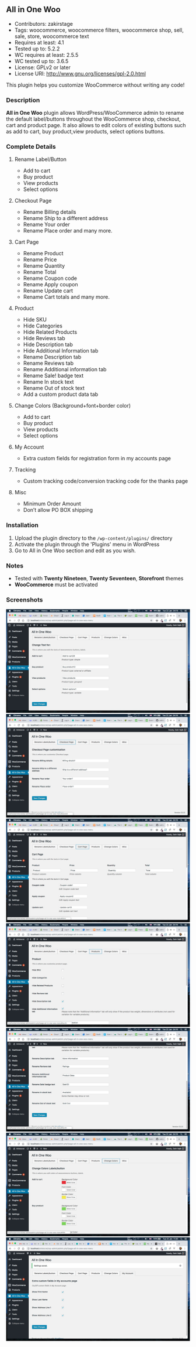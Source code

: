 ## All in One Woo 
* Contributors: zakirstage
* Tags: woocommerce, woocommerce filters, woocommerce shop, sell, sale, store, woocommerce text
* Requires at least: 4.1
* Tested up to: 5.2.2
* WC requires at least: 2.5.5
* WC tested up to: 3.6.5
* License: GPLv2 or later
* License URI: http://www.gnu.org/licenses/gpl-2.0.html

This plugin helps you customize WooCommerce without writing any code!

### Description

__All in One Woo__ plugin allows WordPress/WooCommerce admin to rename the default label/buttons throughout the WooCommerce shop, checkout, cart and product page. It also allows to edit colors of existing buttons such as add to cart, buy product,view products, select options buttons.

### Complete Details
1. Rename Label/Button
	* Add to cart
	* Buy product
	* View products
	* Select options
2. Checkout Page
	* Rename Billing details
	* Rename Ship to a different address
	* Rename Your order
	* Rename Place order and many more.
3. Cart Page
	* Rename Product
	* Rename Price
	* Rename Quantity
	* Rename Total
	* Rename Coupon code	
	* Rename Apply coupon
	* Rename Update cart
	* Rename Cart totals and many more.

4. Product
	* Hide SKU
	* Hide Categories
	* Hide Related Products	
	* Hide Reviews tab	
	* Hide Description tab	
	* Hide Additional Information tab
	* Rename Description tab
	* Rename Reviews tab
	* Rename Additional information tab
	* Rename Sale! badge text
	* Rename In stock text	
	* Rename Out of stock text	
	* Add a custom product data tab

5. Change Colors (Background+font+border color)
	* Add to cart	
	* Buy product	
	* View products
	* Select options

6. My Account
	* Extra custom fields for registration form in my accounts page

7. Tracking
	* Custom tracking code/conversion tracking code for the thanks page
8. Misc
	* Minimum Order Amount
	* Don’t allow PO BOX shipping	

### Installation

1. Upload the plugin directory to the `/wp-content/plugins/` directory
2. Activate the plugin through the 'Plugins' menu in WordPress
3. Go to All in One Woo section and edit as you wish.

### Notes

* Tested with __Twenty Nineteen__, __Twenty Seventeen__, __Storefront__ themes
* __WooCommerce__ must be activated

### Screenshots
![All in one Woo Woocommerce plugin 1](https://github.com/zakirsajib/all-in-one-woo/blob/master/assets/screenshot-1.jpg)
![All in one Woo Woocommerce plugin 2](https://github.com/zakirsajib/all-in-one-woo/blob/master/assets/screenshot-2.jpg)
![All in one Woo Woocommerce plugin 3](https://github.com/zakirsajib/all-in-one-woo/blob/master/assets/screenshot-3.jpg)
![All in one Woo Woocommerce plugin 4](https://github.com/zakirsajib/all-in-one-woo/blob/master/assets/screenshot-4.jpg)
![All in one Woo Woocommerce plugin 5](https://github.com/zakirsajib/all-in-one-woo/blob/master/assets/screenshot-5.jpg)
![All in one Woo Woocommerce plugin 6](https://github.com/zakirsajib/all-in-one-woo/blob/master/assets/screenshot-6.jpg)
![All in one Woo Woocommerce plugin 7](https://github.com/zakirsajib/all-in-one-woo/blob/master/assets/screenshot-7.jpg)
